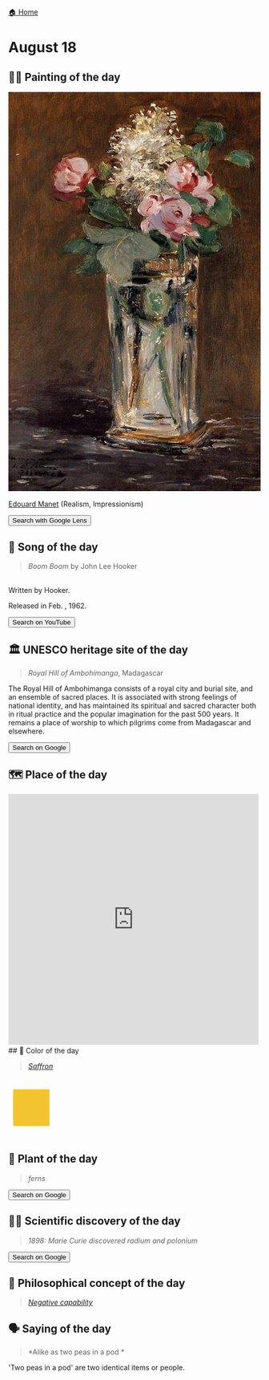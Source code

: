 
[🏠 Home](../../index.md)

# August 18

## 🧑‍🎨 Painting of the day

<img width="600" src="../img/Edouard_Manet_6.jpg">

[Edouard Manet](http://en.wikipedia.org/wiki/Édouard_Manet) (Realism, Impressionism)

<button class="btn btn-success"
onclick=" window.open('https://lens.google.com/uploadbyurl?url=https://iretes.github.io/one-a-day/data/img/Edouard_Manet_6.jpg','_blank')">
Search with Google Lens
</button>

## 🎼 Song of the day

> *Boom Boom*
by John Lee Hooker

<br />Written by Hooker.

Released in Feb. , 1962.

<button class="btn btn-success"
onclick=" window.open('http://www.youtube.com/search?q=Boom Boom by John Lee Hooker','_blank')">
Search on YouTube
</button>

## 🏛️ UNESCO heritage site of the day

> *Royal Hill of Ambohimanga*, Madagascar

<p>The Royal Hill of Ambohimanga consists of a royal city and burial site, and an ensemble of sacred places. It is associated with strong feelings of national identity, and has maintained its spiritual and sacred character both in ritual practice and the popular imagination for the past 500 years. It remains a place of worship to which pilgrims come from Madagascar and elsewhere.</p>

<button class="btn btn-success"
onclick=" window.open('http://www.google.com/search?q=Royal Hill of Ambohimanga','_blank')">
Search on Google
</button>

## 🗺️ Place of the day

<iframe
src="https://www.mapcrunch.com"
name="mapcrunch"
width="500"
height="500"
allowTransparency="true"
scrolling="no"
frameborder="0"
>
</iframe>
## 🎨 Color of the day

> *[Saffron](https://en.wikipedia.org/wiki/Saffron_(color))*

<div style="color:#F4C430; font-size: 100px;">&#9632;</div>

## 🌿 Plant of the day

> *ferns*

<button class="btn btn-success"
onclick=" window.open('http://www.google.com/search?q=ferns','_blank')">
Search on Google
</button>

## 🧑‍🔬 Scientific discovery of the day

> *1898: Marie Curie discovered radium and polonium*

<button class="btn btn-success"
onclick=" window.open('http://www.google.com/search?q=1898: Marie Curie discovered radium and polonium','_blank')"> 
Search on Google
</button>

## 💭 Philosophical concept of the day

> *[Negative capability](https://en.wikipedia.org/wiki/Negative_capability)*

## 🗣️ Saying of the day

> *Alike as two peas in a pod *

'Two peas in a pod' are two identical items or people.
